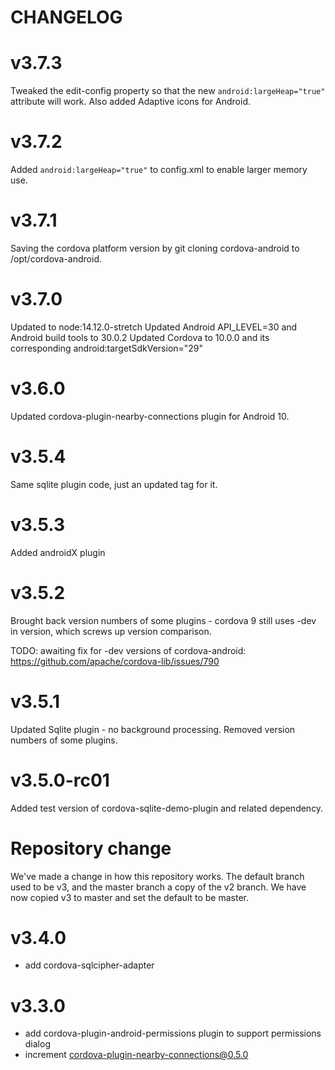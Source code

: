 # CHANGELOG

# v3.7.3
Tweaked the edit-config property so that the new `android:largeHeap="true"` attribute will work. Also added Adaptive icons for Android.

# v3.7.2
Added `android:largeHeap="true"` to config.xml to enable larger memory use.

# v3.7.1
Saving the cordova platform version by git cloning cordova-android to /opt/cordova-android.

# v3.7.0
Updated to node:14.12.0-stretch
Updated Android API_LEVEL=30 and Android build tools to 30.0.2
Updated Cordova to 10.0.0 and its corresponding android:targetSdkVersion="29"

# v3.6.0
Updated cordova-plugin-nearby-connections plugin for Android 10.

# v3.5.4
Same sqlite plugin code, just an updated tag for it.

# v3.5.3
Added androidX plugin

# v3.5.2
Brought back version numbers of some plugins - cordova 9 still uses -dev in version, which screws up version comparison.

TODO: awaiting fix for -dev versions of cordova-android: https://github.com/apache/cordova-lib/issues/790

# v3.5.1
Updated Sqlite plugin - no background processing. 
Removed version numbers of some plugins.

# v3.5.0-rc01
Added test version of cordova-sqlite-demo-plugin and related dependency.

# Repository change
We've made a change in how this repository works. The default branch used to be v3, and the master branch a copy of the v2 branch. We have now copied v3 to master and set the default to be master. 

# v3.4.0
- add cordova-sqlcipher-adapter

# v3.3.0
- add cordova-plugin-android-permissions plugin to support permissions dialog
- increment cordova-plugin-nearby-connections@0.5.0
